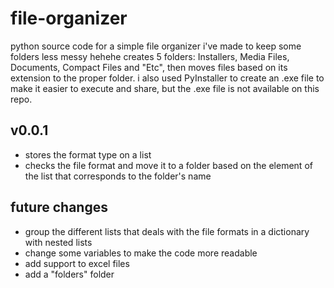 # file-organizer

python source code for a simple file organizer i've made to keep some folders less messy hehehe
creates 5 folders: Installers, Media Files, Documents, Compact Files and "Etc", then moves files based on its extension to the proper folder.
i also used PyInstaller to create an .exe file to make it easier to execute and share, but the .exe file is not available on this repo.

## v0.0.1
- stores the format type on a list
- checks the file format and move it to a folder based on the element of the list that corresponds to the folder's name

## future changes
- group the different lists that deals with the file formats in a dictionary with nested lists
- change some variables to make the code more readable
- add support to excel files
- add a "folders" folder
